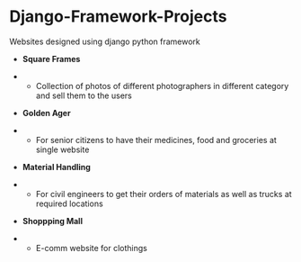 # Django-Framework-Projects
Websites designed using django python framework

- **Square Frames**
- - Collection of photos of different photographers in different category and sell them to the users

- **Golden Ager**
- - For senior citizens to have their medicines, food and groceries at single website

- **Material Handling** 
- - For civil engineers to get their orders of materials as well as trucks at required locations

- **Shoppping Mall**
- - E-comm website for clothings

